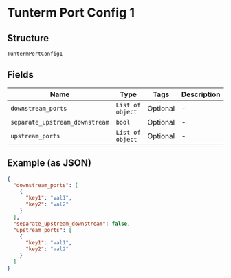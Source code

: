 
# Tunterm Port Config 1

## Structure

`TuntermPortConfig1`

## Fields

| Name | Type | Tags | Description |
|  --- | --- | --- | --- |
| `downstream_ports` | `List of object` | Optional | - |
| `separate_upstream_downstream` | `bool` | Optional | - |
| `upstream_ports` | `List of object` | Optional | - |

## Example (as JSON)

```json
{
  "downstream_ports": [
    {
      "key1": "val1",
      "key2": "val2"
    }
  ],
  "separate_upstream_downstream": false,
  "upstream_ports": [
    {
      "key1": "val1",
      "key2": "val2"
    }
  ]
}
```

